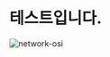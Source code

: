 # 테스트입니다.

![network-osi](https://user-images.githubusercontent.com/62879192/183281236-7e618e02-7772-4f0b-b991-5fa79ce3eab1.jpg)
